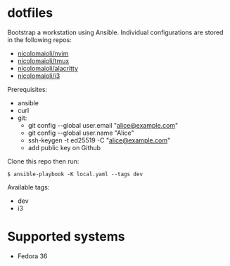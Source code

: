 # dotfiles

Bootstrap a workstation using Ansible. Individual configurations are stored in
the following repos:

- [nicolomaioli/nvim](https://github.com/nicolomaioli/nvim)
- [nicolomaioli/tmux](https://github.com/nicolomaioli/tmux)
- [nicolomaioli/alacritty](https://github.com/nicolomaioli/alacritty)
- [nicolomaioli/i3](https://github.com/nicolomaioli/i3)

Prerequisites:

- ansible
- curl
- git:
  - git config --global user.email "alice@example.com"
  - git config --global user.name "Alice"
  - ssh-keygen -t ed25519 -C "alice@example.com"
  - add public key on Github

Clone this repo then run:

```
$ ansible-playbook -K local.yaml --tags dev
```

Available tags:

- dev
- i3

# Supported systems

- Fedora 36

